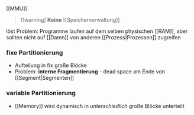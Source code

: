 [[MMU]]

> [!warning] **Keine** [[Speicherverwaltung]]

löst Problem: Programme laufen auf dem selben physischen [[RAM]], aber sollten nicht auf [[Daten]] von anderen [[Prozess|Prozessen]] zugreifen

### fixe Partitionierung
- Aufteilung in fix große Blöcke
- Problem: **interne Fragmentierung** - dead space am Ende von [[Segment|Segmenten]]

### variable Partitionierung
- [[Memory]] wird dynamisch in _unterschiedlich_ große Blöcke unterteilt


